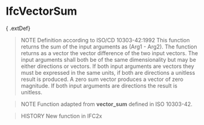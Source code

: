# IfcVectorSum

{ .extDef}<!-- end of definition -->
> NOTE  Definition according to ISO/CD 10303-42:1992
> This function returns the sum of the input arguments as (Arg1 - Arg2). The function returns as a vector the vector difference of the two input vectors. The input arguments shall both be of the same dimensionality but may be either directions or vectors. If both input arguments are vectors they must be expressed in the same units, if both are directions a unitless result is produced. A zero sum vector produces a vector of zero magnitude. If both input arguments are directions the result is unitless.

> NOTE  Function adapted from **vector_sum** defined in ISO 10303-42.

> HISTORY  New function in IFC2x
